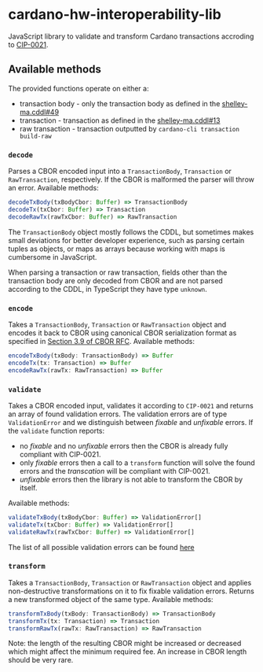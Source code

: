 # cardano-hw-interoperability-lib

JavaScript library to validate and transform Cardano transactions accroding to [CIP-0021](https://github.com/cardano-foundation/CIPs/blob/master/CIP-0021/CIP-0021.md).

## Available methods

The provided functions operate on either a:
* transaction body - only the transaction body as defined in the [shelley-ma.cddl#49](https://github.com/input-output-hk/cardano-ledger/blob/master/eras/shelley-ma/test-suite/cddl-files/shelley-ma.cddl#L49)
* transaction - transaction as defined in the [shelley-ma.cddl#13](https://github.com/input-output-hk/cardano-ledger/blob/master/eras/shelley-ma/test-suite/cddl-files/shelley-ma.cddl#L13)
* raw transaction - transaction outputted by `cardano-cli transaction build-raw`


### `decode`
Parses a CBOR encoded input into a `TransactionBody`, `Transaction` or `RawTransaction`, respectively. If the CBOR is malformed the parser will throw an error. Available methods:
```ts
decodeTxBody(txBodyCbor: Buffer) => TransactionBody
decodeTx(txCbor: Buffer) => Transaction
decodeRawTx(rawTxCbor: Buffer) => RawTransaction
```
The `TransactionBody` object mostly follows the CDDL, but sometimes makes small deviations for better developer experience, such as parsing certain tuples as objects, or maps as arrays because working with maps is cumbersome in JavaScript.

When parsing a transaction or raw transaction, fields other than the transaction body are only decoded from CBOR and are not parsed according to the CDDL, in TypeScript they have type `unknown`.

### `encode`
Takes a `TransactionBody`, `Transaction` or `RawTransaction` object and encodes it back to CBOR using canonical CBOR serialization format as specified in [Section 3.9 of CBOR RFC](https://datatracker.ietf.org/doc/html/rfc7049#section-3.9). Available methods:
```ts
encodeTxBody(txBody: TransactionBody) => Buffer
encodeTx(tx: Transaction) => Buffer
encodeRawTx(rawTx: RawTransaction) => Buffer
```

### `validate`
Takes a CBOR encoded input, validates it according to `CIP-0021` and returns an array of found validation errors.
The validation errors are of type `ValidationError` and we distinguish between *fixable* and *unfixable* errors. If the `validate` function reports:
* no *fixable* and no *unfixable* errors then the CBOR is already fully compliant with CIP-0021.
* only *fixable* errors then a call to a `transform` function will solve the found errors and the *transcation* will be compliant with CIP-0021.
* *unfixable* errors then the library is not able to transform the CBOR by itself.

Available methods:
```ts
validateTxBody(txBodyCbor: Buffer) => ValidationError[]
validateTx(txCbor: Buffer) => ValidationError[]
validateRawTx(rawTxCbor: Buffer) => ValidationError[]
```

The list of all possible validation errors can be found [here](./src/errors/validationError.ts)

### `transform`
Takes a `TransactionBody`, `Transaction` or `RawTransaction` object and applies non-destructive transformations on it to fix fixable validation errors. Returns a new transformed object of the same type. Available methods:
```ts
transformTxBody(txBody: TransactionBody) => TransactionBody
transformTx(tx: Transaction) => Transaction
transformRawTx(rawTx: RawTransaction) => RawTransaction
```
Note: the length of the resulting CBOR might be increased or decreased which might affect the minimum required fee. An increase in CBOR length should be very rare.
